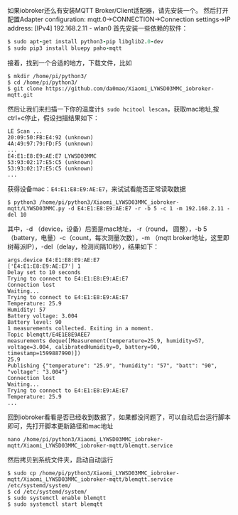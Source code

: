 如果iobroker还么有安装MQTT Broker/Client适配器，请先安装一个。
然后打开配置Adapter configuration: mqtt.0->CONNECTION->Connection settings->IP address: [IPv4] 192.168.2.11 - wlan0
首先安装一些依赖的软件：
```ruby
$ sudo apt-get install python3-pip libglib2.0-dev
$ sudo pip3 install bluepy paho-mqtt
```
接着，找到一个合适的地方，下载文件，比如
```
$ mkdir /home/pi/python3/
$ cd /home/pi/python3/
$ git clone https://github.com/da0mao/Xiaomi_LYWSD03MMC_iobroker-mqtt.git
```
然后让我们来扫描一下你的温度计`$ sudo hcitool lescan`，获取mac地址,按ctrl+c停止，假设扫描结果如下：
```
LE Scan ...
20:09:50:FB:E4:92 (unknown)
4A:49:97:79:FD:F5 (unknown)
...
E4:E1:E8:E9:AE:E7 LYWSD03MMC
53:93:02:17:E5:C5 (unknown)
53:93:02:17:E5:C5 (unknown)
...
```
获得设备mac：`E4:E1:E8:E9:AE:E7`，来试试看能否正常读取数据
```
$ python3 /home/pi/python3/Xiaomi_LYWSD03MMC_iobroker-mqtt/LYWSD03MMC.py -d E4:E1:E8:E9:AE:E7 -r -b 5 -c 1 -m 192.168.2.11 -del 10
```
其中，-d （device，设备）后面是mac地址， -r（round， 圆整），-b 5（battery，电量）-c（count，每次测量次数），-m （mqtt broker地址，这里即树莓派IP），-del（delay，检测间隔10秒），结果如下：
```
args.device E4:E1:E8:E9:AE:E7
['E4:E1:E8:E9:AE:E7'] 1
Delay set to 10 seconds
Trying to connect to E4:E1:E8:E9:AE:E7
Connection lost
Waiting...
Trying to connect to E4:E1:E8:E9:AE:E7
Temperature: 25.9
Humidity: 57
Battery voltage: 3.004
Battery level: 90
1 measurements collected. Exiting in a moment.
Topic blemqtt/E4E1E8E9AEE7
measurements deque([Measurement(temperature=25.9, humidity=57, voltage=3.004, calibratedHumidity=0, battery=90, timestamp=1599887990)])
25.9
Publishing {"temperature": "25.9", "humidity": "57", "batt": "90", "voltage": "3.004"}
Connection lost
Waiting...
Trying to connect to E4:E1:E8:E9:AE:E7
Temperature: 25.9
...
```
回到iobroker看看是否已经收到数据了，如果都没问题了，可以自动后台运行脚本即可，先打开脚本更新路径和mac地址
```
nano /home/pi/python3/Xiaomi_LYWSD03MMC_iobroker-mqtt/Xiaomi_LYWSD03MMC_iobroker-mqtt/blemqtt.service
```
然后拷贝到系统文件夹，启动自动运行
```
$ sudo cp /home/pi/python3/Xiaomi_LYWSD03MMC_iobroker-mqtt/Xiaomi_LYWSD03MMC_iobroker-mqtt/blemqtt.service /etc/systemd/system/
$ cd /etc/systemd/system/
$ sudo systemctl enable blemqtt
$ sudo systemctl start blemqtt
```